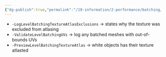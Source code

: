 ```yaml
---
{"dg-publish":true,"permalink":"/10-information/2-performance/batching/commands/","created":"2024-03-31T21:05:40.304+07:00","updated":"2024-03-31T22:31:41.817+07:00"}
---
```


* `-LogLevelBatchingTextureAtlasExclusions` → states why the texture was excluded from atlasing
* `-ValidateLevelBatchingUVs` → log any batched meshes with out-of-bounds UVs
* `-PreviewLevelBatchingTextureAtlas` → white objects has their texture atlasted